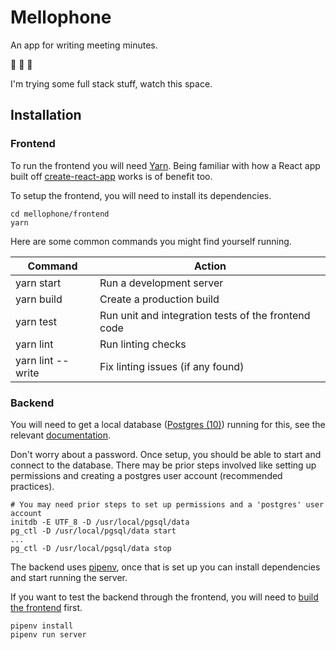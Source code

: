 # Mellophone

An app for writing meeting minutes.

:trumpet: :trumpet: :trumpet:

I'm trying some full stack stuff, watch this space.

## Installation

### Frontend

To run the frontend you will need [Yarn](https://yarnpkg.org/). Being familiar with how a React app built off [create-react-app](https://facebook.github.io/create-react-app/docs/) works is of benefit too.

To setup the frontend, you will need to install its dependencies.

```
cd mellophone/frontend
yarn
```

Here are some common commands you might find yourself running.

| Command           | Action                                              |
| ----------------- | --------------------------------------------------- |
| yarn start        | Run a development server                            |
| yarn build        | Create a production build                           |
| yarn test         | Run unit and integration tests of the frontend code |
| yarn lint         | Run linting checks                                  |
| yarn lint --write | Fix linting issues (if any found)                   |

### Backend

You will need to get a local database ([Postgres (10)](https://www.postgresql.org/download/)) running for this, see the relevant [documentation](https://www.postgresql.org/docs/10/runtime.html).

Don't worry about a password. Once setup, you should be able to start and connect to the database. There may be prior steps involved like setting up permissions and creating a postgres user account (recommended practices).

```
# You may need prior steps to set up permissions and a 'postgres' user account
initdb -E UTF_8 -D /usr/local/pgsql/data
pg_ctl -D /usr/local/pgsql/data start
...
pg_ctl -D /usr/local/pgsql/data stop
```

The backend uses [pipenv](https://pipenv.readthedocs.io/en/latest/), once that is set up you can install dependencies and start running the server.

If you want to test the backend through the frontend, you will need to [build the frontend](#frontend) first.

```
pipenv install
pipenv run server
```
